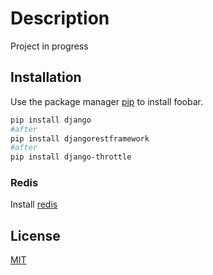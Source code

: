 # Description

Project in progress

## Installation

Use the package manager [pip](https://pip.pypa.io/en/stable/) to install foobar.

```bash
pip install django
#after
pip install djangorestframework
#after
pip install django-throttle
```
### Redis
Install [redis](https://redis.io/download)


## License
[MIT](https://choosealicense.com/licenses/mit/)
